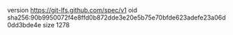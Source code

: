 version https://git-lfs.github.com/spec/v1
oid sha256:90b9950072f4e8ffd0b872dde3e20e5b75e70bfde623adefe23a06d0dd3bde4e
size 1278
